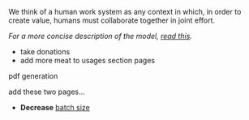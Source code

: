 <p>We think of a human work system as any context in which, in order to create value, humans must collaborate together in joint effort.</p>



<p><em>For a more concise description of the model, <a href="/explanation/concise">read this</a>.</em></p>


* take donations
* add more meat to usages section pages

pdf generation

add these two pages...
* **Decrease** [batch size](http://spine.wiki/principle/BatchSize) 
